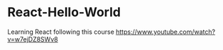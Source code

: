 # React-Hello-World
Learning React following this course https://www.youtube.com/watch?v=w7ejDZ8SWv8
